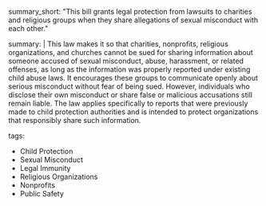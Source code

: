 summary_short: "This bill grants legal protection from lawsuits to charities and religious groups when they share allegations of sexual misconduct with each other."

summary: |
  This law makes it so that charities, nonprofits, religious organizations, and churches cannot be sued for sharing information about someone accused of sexual misconduct, abuse, harassment, or related offenses, as long as the information was properly reported under existing child abuse laws. It encourages these groups to communicate openly about serious misconduct without fear of being sued. However, individuals who disclose their own misconduct or share false or malicious accusations still remain liable. The law applies specifically to reports that were previously made to child protection authorities and is intended to protect organizations that responsibly share such information.

tags:
  - Child Protection
  - Sexual Misconduct
  - Legal Immunity
  - Religious Organizations
  - Nonprofits
  - Public Safety
